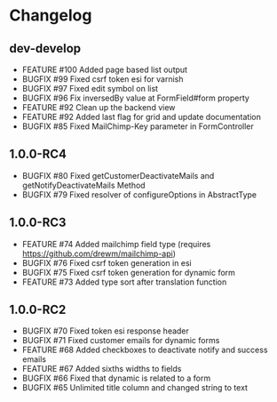 # Changelog

## dev-develop
 - FEATURE    #100   Added page based list output
 - BUGFIX     #99    Fixed csrf token esi for varnish
 - BUGFIX     #97    Fixed edit symbol on list
 - BUGFIX     #96    Fix inversedBy value at FormField#form property 
 - FEATURE    #92    Clean up the backend view
 - FEATURE    #92    Added last flag for grid and update documentation
 - BUGFIX     #85    Fixed MailChimp-Key parameter in FormController 

## 1.0.0-RC4

 - BUGFIX     #80    Fixed getCustomerDeactivateMails and getNotifyDeactivateMails Method
 - BUGFIX     #79    Fixed resolver of configureOptions in AbstractType

## 1.0.0-RC3

 - FEATURE    #74    Added mailchimp field type (requires https://github.com/drewm/mailchimp-api)
 - BUGFIX     #76    Fixed csrf token generation in esi
 - BUGFIX     #75    Fixed csrf token generation for dynamic form
 - FEATURE    #73    Added type sort after translation function
 
## 1.0.0-RC2
 
 - BUGFIX     #70    Fixed token esi response header
 - BUGFIX     #71    Fixed customer emails for dynamic forms
 - FEATURE    #68    Added checkboxes to deactivate notify and success emails
 - FEATURE    #67    Added sixths widths to fields
 - BUGFIX     #66    Fixed that dynamic is related to a form
 - BUGFIX     #65    Unlimited title column and changed string to text

